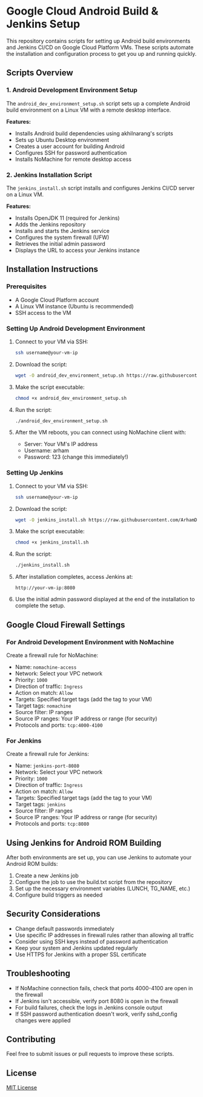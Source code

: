 # Google Cloud Android Build & Jenkins Setup

This repository contains scripts for setting up Android build environments and Jenkins CI/CD on Google Cloud Platform VMs. These scripts automate the installation and configuration process to get you up and running quickly.

## Scripts Overview

### 1. Android Development Environment Setup

The `android_dev_environment_setup.sh` script sets up a complete Android build environment on a Linux VM with a remote desktop interface.

**Features:**
- Installs Android build dependencies using akhilnarang's scripts
- Sets up Ubuntu Desktop environment
- Creates a user account for building Android
- Configures SSH for password authentication
- Installs NoMachine for remote desktop access

### 2. Jenkins Installation Script

The `jenkins_install.sh` script installs and configures Jenkins CI/CD server on a Linux VM.

**Features:**
- Installs OpenJDK 11 (required for Jenkins)
- Adds the Jenkins repository
- Installs and starts the Jenkins service
- Configures the system firewall (UFW)
- Retrieves the initial admin password
- Displays the URL to access your Jenkins instance

## Installation Instructions

### Prerequisites

- A Google Cloud Platform account
- A Linux VM instance (Ubuntu is recommended)
- SSH access to the VM

### Setting Up Android Development Environment

1. Connect to your VM via SSH:
   ```bash
   ssh username@your-vm-ip
   ```

2. Download the script:
   ```bash
   wget -O android_dev_environment_setup.sh https://raw.githubusercontent.com/ArhamDharewa/scripts/main/android_dev_environment_setup.sh
   ```

3. Make the script executable:
   ```bash
   chmod +x android_dev_environment_setup.sh
   ```

4. Run the script:
   ```bash
   ./android_dev_environment_setup.sh
   ```

5. After the VM reboots, you can connect using NoMachine client with:
   - Server: Your VM's IP address
   - Username: arham
   - Password: 123 (change this immediately!)

### Setting Up Jenkins

1. Connect to your VM via SSH:
   ```bash
   ssh username@your-vm-ip
   ```

2. Download the script:
   ```bash
   wget -O jenkins_install.sh https://raw.githubusercontent.com/ArhamDharewa/scripts/main/jenkins_install.sh
   ```

3. Make the script executable:
   ```bash
   chmod +x jenkins_install.sh
   ```

4. Run the script:
   ```bash
   ./jenkins_install.sh
   ```

5. After installation completes, access Jenkins at:
   ```
   http://your-vm-ip:8080
   ```

6. Use the initial admin password displayed at the end of the installation to complete the setup.

## Google Cloud Firewall Settings

### For Android Development Environment with NoMachine

Create a firewall rule for NoMachine:
- Name: `nomachine-access`
- Network: Select your VPC network
- Priority: `1000`
- Direction of traffic: `Ingress`
- Action on match: `Allow`
- Targets: Specified target tags (add the tag to your VM)
- Target tags: `nomachine`
- Source filter: IP ranges
- Source IP ranges: Your IP address or range (for security)
- Protocols and ports: `tcp:4000-4100`

### For Jenkins

Create a firewall rule for Jenkins:
- Name: `jenkins-port-8080`
- Network: Select your VPC network
- Priority: `1000`
- Direction of traffic: `Ingress`
- Action on match: `Allow`
- Targets: Specified target tags (add the tag to your VM)
- Target tags: `jenkins`
- Source filter: IP ranges
- Source IP ranges: Your IP address or range (for security)
- Protocols and ports: `tcp:8080`

## Using Jenkins for Android ROM Building

After both environments are set up, you can use Jenkins to automate your Android ROM builds:

1. Create a new Jenkins job
2. Configure the job to use the build.txt script from the repository
3. Set up the necessary environment variables (LUNCH, TG_NAME, etc.)
4. Configure build triggers as needed

## Security Considerations

- Change default passwords immediately
- Use specific IP addresses in firewall rules rather than allowing all traffic
- Consider using SSH keys instead of password authentication
- Keep your system and Jenkins updated regularly
- Use HTTPS for Jenkins with a proper SSL certificate

## Troubleshooting

- If NoMachine connection fails, check that ports 4000-4100 are open in the firewall
- If Jenkins isn't accessible, verify port 8080 is open in the firewall
- For build failures, check the logs in Jenkins console output
- If SSH password authentication doesn't work, verify sshd_config changes were applied

## Contributing

Feel free to submit issues or pull requests to improve these scripts.

## License

[MIT License](LICENSE)
